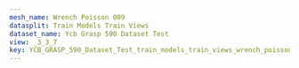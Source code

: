 ```yaml
---
mesh_name: Wrench Poisson 009
datasplit: Train Models Train Views
dataset_name: Ycb Grasp 590 Dataset Test
view: _3_3_7
key: YCB_GRASP_590_Dataset_Test_train_models_train_views_wrench_poisson_009__3_3_7
---
```

